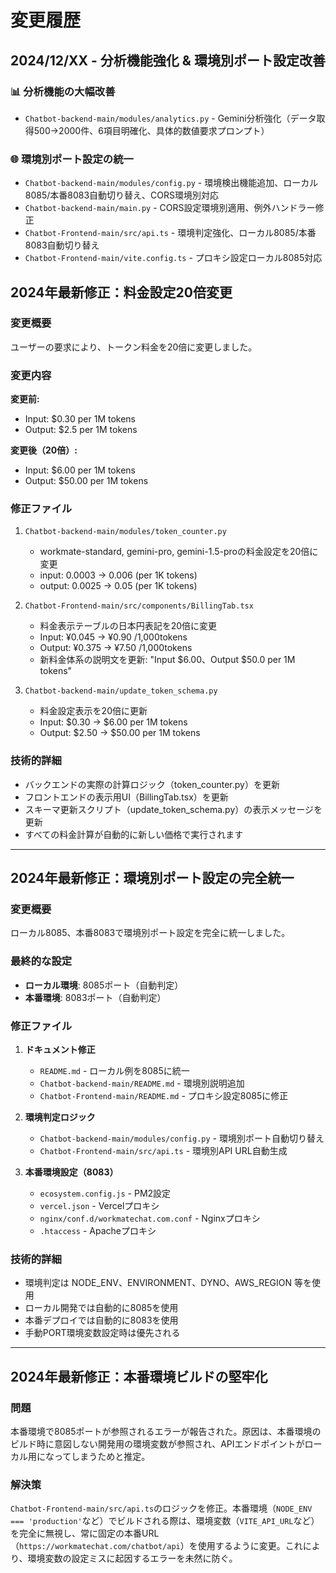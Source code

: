 # 変更履歴

## 2024/12/XX - 分析機能強化 & 環境別ポート設定改善

### 📊 分析機能の大幅改善
- `Chatbot-backend-main/modules/analytics.py` - Gemini分析強化（データ取得500→2000件、6項目明確化、具体的数値要求プロンプト）

### 🌐 環境別ポート設定の統一
- `Chatbot-backend-main/modules/config.py` - 環境検出機能追加、ローカル8085/本番8083自動切り替え、CORS環境別対応
- `Chatbot-backend-main/main.py` - CORS設定環境別適用、例外ハンドラー修正
- `Chatbot-Frontend-main/src/api.ts` - 環境判定強化、ローカル8085/本番8083自動切り替え
- `Chatbot-Frontend-main/vite.config.ts` - プロキシ設定ローカル8085対応

## 2024年最新修正：料金設定20倍変更

### 変更概要
ユーザーの要求により、トークン料金を20倍に変更しました。

### 変更内容

**変更前:**
- Input: $0.30 per 1M tokens
- Output: $2.5 per 1M tokens

**変更後（20倍）:**
- Input: $6.00 per 1M tokens
- Output: $50.00 per 1M tokens

### 修正ファイル
1. `Chatbot-backend-main/modules/token_counter.py`
   - workmate-standard, gemini-pro, gemini-1.5-proの料金設定を20倍に変更
   - input: 0.0003 → 0.006 (per 1K tokens)
   - output: 0.0025 → 0.05 (per 1K tokens)

2. `Chatbot-Frontend-main/src/components/BillingTab.tsx`
   - 料金表示テーブルの日本円表記を20倍に変更
   - Input: ¥0.045 → ¥0.90 /1,000tokens
   - Output: ¥0.375 → ¥7.50 /1,000tokens
   - 新料金体系の説明文を更新: "Input $6.00、Output $50.0 per 1M tokens"

3. `Chatbot-backend-main/update_token_schema.py`
   - 料金設定表示を20倍に更新
   - Input: $0.30 → $6.00 per 1M tokens
   - Output: $2.50 → $50.00 per 1M tokens

### 技術的詳細
- バックエンドの実際の計算ロジック（token_counter.py）を更新
- フロントエンドの表示用UI（BillingTab.tsx）を更新
- スキーマ更新スクリプト（update_token_schema.py）の表示メッセージを更新
- すべての料金計算が自動的に新しい価格で実行されます

---

## 2024年最新修正：環境別ポート設定の完全統一

### 変更概要
ローカル8085、本番8083で環境別ポート設定を完全に統一しました。

### 最終的な設定
- **ローカル環境**: 8085ポート（自動判定）
- **本番環境**: 8083ポート（自動判定）

### 修正ファイル
1. **ドキュメント修正**
   - `README.md` - ローカル例を8085に統一
   - `Chatbot-backend-main/README.md` - 環境別説明追加
   - `Chatbot-Frontend-main/README.md` - プロキシ設定8085に修正

2. **環境判定ロジック**
   - `Chatbot-backend-main/modules/config.py` - 環境別ポート自動切り替え
   - `Chatbot-Frontend-main/src/api.ts` - 環境別API URL自動生成

3. **本番環境設定（8083）**
   - `ecosystem.config.js` - PM2設定
   - `vercel.json` - Vercelプロキシ
   - `nginx/conf.d/workmatechat.com.conf` - Nginxプロキシ
   - `.htaccess` - Apacheプロキシ

### 技術的詳細
- 環境判定は NODE_ENV、ENVIRONMENT、DYNO、AWS_REGION 等を使用
- ローカル開発では自動的に8085を使用
- 本番デプロイでは自動的に8083を使用
- 手動PORT環境変数設定時は優先される

---
## 2024年最新修正：本番環境ビルドの堅牢化

### 問題
本番環境で8085ポートが参照されるエラーが報告された。原因は、本番環境のビルド時に意図しない開発用の環境変数が参照され、APIエンドポイントがローカル用になってしまうためと推定。

### 解決策
`Chatbot-Frontend-main/src/api.ts`のロジックを修正。本番環境（`NODE_ENV === 'production'`など）でビルドされる際は、環境変数（`VITE_API_URL`など）を完全に無視し、常に固定の本番URL（`https://workmatechat.com/chatbot/api`）を使用するように変更。これにより、環境変数の設定ミスに起因するエラーを未然に防ぐ。
